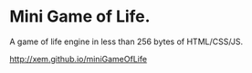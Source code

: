 Mini Game of Life.
==================

A game of life engine in less than 256 bytes of HTML/CSS/JS.

http://xem.github.io/miniGameOfLife